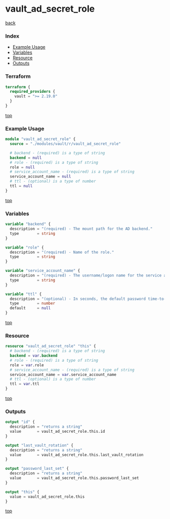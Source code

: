 # vault_ad_secret_role

[back](../vault.md)

### Index

- [Example Usage](#example-usage)
- [Variables](#variables)
- [Resource](#resource)
- [Outputs](#outputs)

### Terraform

```terraform
terraform {
  required_providers {
    vault = ">= 2.19.0"
  }
}
```

[top](#index)

### Example Usage

```terraform
module "vault_ad_secret_role" {
  source = "./modules/vault/r/vault_ad_secret_role"

  # backend - (required) is a type of string
  backend = null
  # role - (required) is a type of string
  role = null
  # service_account_name - (required) is a type of string
  service_account_name = null
  # ttl - (optional) is a type of number
  ttl = null
}
```

[top](#index)

### Variables

```terraform
variable "backend" {
  description = "(required) - The mount path for the AD backend."
  type        = string
}

variable "role" {
  description = "(required) - Name of the role."
  type        = string
}

variable "service_account_name" {
  description = "(required) - The username/logon name for the service account with which this role will be associated."
  type        = string
}

variable "ttl" {
  description = "(optional) - In seconds, the default password time-to-live."
  type        = number
  default     = null
}
```

[top](#index)

### Resource

```terraform
resource "vault_ad_secret_role" "this" {
  # backend - (required) is a type of string
  backend = var.backend
  # role - (required) is a type of string
  role = var.role
  # service_account_name - (required) is a type of string
  service_account_name = var.service_account_name
  # ttl - (optional) is a type of number
  ttl = var.ttl
}
```

[top](#index)

### Outputs

```terraform
output "id" {
  description = "returns a string"
  value       = vault_ad_secret_role.this.id
}

output "last_vault_rotation" {
  description = "returns a string"
  value       = vault_ad_secret_role.this.last_vault_rotation
}

output "password_last_set" {
  description = "returns a string"
  value       = vault_ad_secret_role.this.password_last_set
}

output "this" {
  value = vault_ad_secret_role.this
}
```

[top](#index)